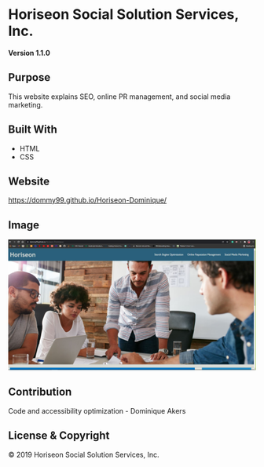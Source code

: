# Horiseon Social Solution Services, Inc.

**Version 1.1.0**

## Purpose

This website explains SEO, online PR management, and social media marketing.

## Built With

- HTML
- CSS

## Website

https://dommy99.github.io/Horiseon-Dominique/

## Image

![alt text](Develop\assets\images\Capture.jpg)

## Contribution

Code and accessibility optimization - Dominique Akers

## License & Copyright

© 2019 Horiseon Social Solution Services, Inc.
